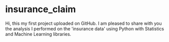 # insurance_claim

Hi, this my first project uploaded on GitHub. I am pleased to share with you the analysis I performed on the 'insurance data' using Python with Statistics and Machine Learning libraries.
